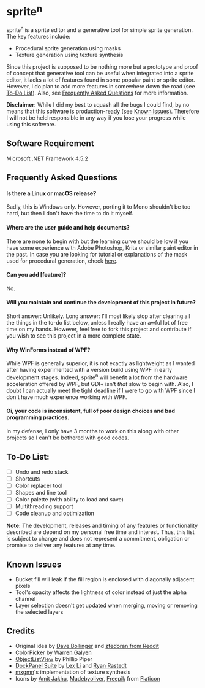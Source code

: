 # sprite<sup>n</sup>
sprite<sup>n</sup> is a sprite editor and a generative tool for simple sprite generation. The key features include:
* Procedural sprite generation using masks
* Texture generation using texture synthesis


Since this project is supposed to be nothing more but a prototype and proof of concept that generative tool can be useful when integrated into a sprite editor, it lacks a lot of features found in some popular paint or sprite editor. However, I do plan to add more features in somewhere down the road (see [To-Do List](#to-do-list)). Also, see [Frequently Asked Questions](#frequently-asked-questions) for more information.

**Disclaimer:** While I did my best to squash all the bugs I could find, by no means that this software is production-ready (see [Known Issues](#known-issues)). Therefore I will not be held responsible in any way if you lose your progress while using this software.


## Software Requirement
Microsoft .NET Framework 4.5.2


## Frequently Asked Questions
#### Is there a Linux or macOS release?
Sadly, this is Windows only. However, porting it to Mono shouldn't be too hard, but then I don't have the time to do it myself. 


#### Where are the user guide and help documents?
There are none to begin with but the learning curve should be low if you have some experience with Adobe Photoshop, Krita or similar paint editor in the past. In case you are looking for tutorial or explanations of the mask used for procedural generation, check [here](http://web.archive.org/web/20080228054410/http://www.davebollinger.com/works/pixelspaceships/).

#### Can you add [feature]?
No.

#### Will you maintain and continue the development of this project in future?
Short answer: Unlikely.
Long answer: I'll most likely stop after clearing all the things in the to-do list below, unless I really have an awful lot of free time on my hands. However, feel free to fork this project and contribute if you wish to see this project in a more complete state.

#### Why WinForms instead of WPF?
While WPF is generally superior, it is not exactly as lightweight as I wanted after having experimented with a version build using WPF in early development stages. Indeed, sprite<sup>n</sup> will benefit a lot from the hardware acceleration offered by WPF, but GDI+ isn't *that* slow to begin with. Also, I doubt I can actually meet the tight deadline if I were to go with WPF since I don't have much experience working with WPF.

#### Oi, your code is inconsistent, full of poor design choices and bad programming practices.
In my defense, I only have 3 months to work on this along with other projects so I can't be bothered with good codes.


## To-Do List:
- [ ] Undo and redo stack
- [ ] Shortcuts
- [ ] Color replacer tool
- [ ] Shapes and line tool
- [ ] Color palette (with ability to load and save)
- [ ] Multithreading support
- [ ] Code cleanup and optimization

**Note:** The development, releases and timing of any features or functionality described are depend on my personal free time and interest. Thus, this list is subject to change and does not represent a commitment, obligation or promise to deliver any features at any time.


## Known Issues
* Bucket fill will leak if the fill region is enclosed with diagonally adjacent pixels
* Tool's opacity affects the lightness of color instead of just the alpha channel
* Layer selection doesn't get updated when merging, moving or removing the selected layers



## Credits
* Original idea by [Dave Bollinger](http://web.archive.org/web/20080228054410/http://www.davebollinger.com/works/pixelspaceships/) and [zfedoran from Reddit](https://www.reddit.com/user/zfedoran)
* ColorPicker by [Warren Galyen](http://www.mechanikadesign.com/software/colorpicker-controls-for-windows-forms/)
* [ObjectListView](http://objectlistview.sourceforge.net/cs/index.html) by Phillip Piper
* [DockPanel Suite](http://dockpanelsuite.com/) by [Lex Li](https://github.com/lextm) and [Ryan Rastedt](https://github.com/roken)
* [mxgmn](https://github.com/mxgmn/SynTex)'s implementation of texture synthesis
* Icons by [Amit Jakhu](https://www.flaticon.com/authors/amit-jakhu), [Madebyoliver](https://smashicons.com/), [Freepik](http://www.freepik.com) from [Flaticon](www.flaticon.com)
